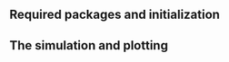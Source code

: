 
Required packages and initialization
------------------------------------




The simulation and plotting
---------------------------



